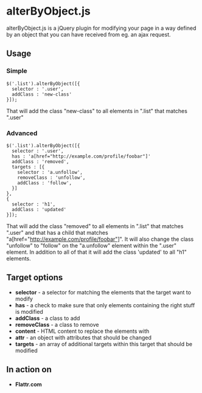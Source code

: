 alterByObject.js
=======

alterByObject.js is a jQuery plugin for modifying your page in a way defined by an object that you can have received from eg. an ajax request.

## Usage

### Simple

    $('.list').alterByObject([{
      selector : '.user',
      addClass : 'new-class'
    }]);

That will add the class "new-class" to all elements in ".list" that matches ".user"

### Advanced

    $('.list').alterByObject([{
      selector : '.user',
      has : 'a[href="http://example.com/profile/foobar"]'
      addClass : 'removed',
      targets : [{
        selector : 'a.unfollow',
        removeClass : 'unfollow',
        addClass : 'follow',
      }]
    },
    {
      selector : 'h1',
      addClass : 'updated'
    }]);

That will add the class "removed" to all elements in ".list" that matches ".user" and that has a child that matches "a[href="http://example.com/profile/foobar"]". It will also change the class "unfollow" to "follow" on the "a.unfollow" element within the ".user" element. In addition to all of that it will add the class 'updated' to all "h1" elements.

## Target options

* **selector** - a selector for matching the elements that the target want to modify
* **has** - a check to make sure that only elements containing the right stuff is modified
* **addClass** - a class to add
* **removeClass** - a class to remove
* **content** - HTML content to replace the elements with
* **attr** - an object with attributes that should be changed
* **targets** - an array of additional targets within this target that should be modified

## In action on

* **Flattr.com**
